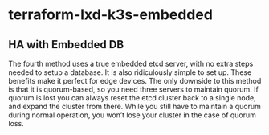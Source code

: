 # terraform-lxd-k3s-embedded

## HA with Embedded DB

The fourth method uses a true embedded etcd server, with no extra steps needed to setup a database. It is also ridiculously simple to set up. These benefits make it perfect for edge devices. The only downside to this method is that it is quorum-based, so you need three servers to maintain quorum. If quorum is lost you can always reset the etcd cluster back to a single node, and expand the cluster from there. While you still have to maintain a quorum during normal operation, you won’t lose your cluster in the case of quorum loss.
